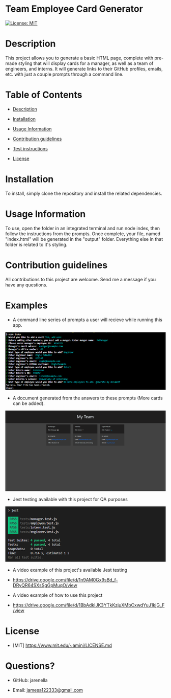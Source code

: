 # Team Employee Card Generator

[![License: MIT](https://img.shields.io/badge/License-MIT-yellow.svg)](https://opensource.org/licenses/MIT)

# Description

This project allows you to generate a basic HTML page, complete with pre-made styling that will display cards for a manager, as well as a team of engineers, and interns. It will generate links to their GitHub profiles, emails, etc. with just a couple prompts through a command line.

# Table of Contents

- [Description](#Description)

- [Installation](#Installation)

- [Usage Information](#Usage-Information)

- [Contribution guidelines](#Contribution-guidelines)

- [Test instructions](#Test-instructions)

- [License](#License)

# Installation

To install, simply clone the repository and install the related dependencies.

# Usage Information

To use, open the folder in an integrated terminal and run node index, then follow the instructions from the prompts. Once complete, your file, named "index.html" will be generated in the "output" folder. Everything else in that folder is related to it's styling.

# Contribution guidelines

All contributions to this project are welcome. Send me a message if you have any questions.

# Examples

- A command line series of prompts a user will recieve while running this app.

![A command line full of prompts asked by the app that have been filled in by the user](./imgs/command-line-prompts-screenshot.png)

- A document generated from the answers to these prompts (More cards can be added).

![A styled full page opened in Google Chrome which was generated through this project](./imgs/document-in-browser-screenshot.png)

- Jest testing available with this project for QA purposes

![A command line with successfully passed Jest tests](./imgs/jest-tests.png)

- A video example of this project's available Jest testing
- https://drive.google.com/file/d/1n9AM0Gx9sBd_f-DRyQR64SXsSgGpMuqO/view

- A video example of how to use this project
- https://drive.google.com/file/d/1BbAdkIJK3YTkKzjuXMbCxwdYuJ1kjG_F/view

# License
    
- [MIT] https://www.mit.edu/~amini/LICENSE.md


# Questions?

- GitHub: jarenella

- Email: jamesa122333@gmail.com


